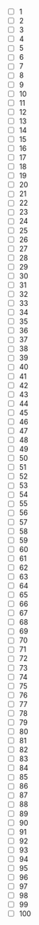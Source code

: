 - [ ] 1
- [ ] 2
- [ ] 3
- [ ] 4
- [ ] 5
- [ ] 6
- [ ] 7
- [ ] 8
- [ ] 9
- [ ] 10
- [ ] 11
- [ ] 12
- [ ] 13
- [ ] 14
- [ ] 15
- [ ] 16
- [ ] 17
- [ ] 18
- [ ] 19
- [ ] 20
- [ ] 21
- [ ] 22
- [ ] 23
- [ ] 24
- [ ] 25
- [ ] 26
- [ ] 27
- [ ] 28
- [ ] 29
- [ ] 30
- [ ] 31
- [ ] 32
- [ ] 33
- [ ] 34
- [ ] 35
- [ ] 36
- [ ] 37
- [ ] 38
- [ ] 39
- [ ] 40
- [ ] 41
- [ ] 42
- [ ] 43
- [ ] 44
- [ ] 45
- [ ] 46
- [ ] 47
- [ ] 48
- [ ] 49
- [ ] 50
- [ ] 51
- [ ] 52
- [ ] 53
- [ ] 54
- [ ] 55
- [ ] 56
- [ ] 57
- [ ] 58
- [ ] 59
- [ ] 60
- [ ] 61
- [ ] 62
- [ ] 63
- [ ] 64
- [ ] 65
- [ ] 66
- [ ] 67
- [ ] 68
- [ ] 69
- [ ] 70
- [ ] 71
- [ ] 72
- [ ] 73
- [ ] 74
- [ ] 75
- [ ] 76
- [ ] 77
- [ ] 78
- [ ] 79
- [ ] 80
- [ ] 81
- [ ] 82
- [ ] 83
- [ ] 84
- [ ] 85
- [ ] 86
- [ ] 87
- [ ] 88
- [ ] 89
- [ ] 90
- [ ] 91
- [ ] 92
- [ ] 93
- [ ] 94
- [ ] 95
- [ ] 96
- [ ] 97
- [ ] 98
- [ ] 99
- [ ] 100
